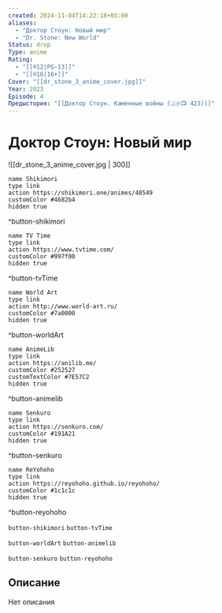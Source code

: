 ```yaml
---
created: 2024-11-04T14:22:18+03:00
aliases:
  - "Доктор Стоун: Новый мир"
  - "Dr. Stone: New World"
Status: drop
Type: anime
Rating:
  - "[[®️12|PG-13]]"
  - "[[®️16|16+]]"
Cover: "[[dr_stone_3_anime_cover.jpg]]"
Year: 2023
Episode: 4
Предыстория: "[[Доктор Стоун. Каменные войны (🇯🇵📺 423)]]"
---
```


# Доктор Стоун: Новый мир

![[dr_stone_3_anime_cover.jpg | 300]]

```button
name Shikimori
type link
action https://shikimori.one/animes/48549
customColor #4682b4
hidden true
```
^button-shikimori

```button
name TV Time
type link
action https://www.tvtime.com/
customColor #997f00
hidden true
```
^button-tvTime

```button
name World Art
type link
action http://www.world-art.ru/
customColor #7a0000
hidden true
```
^button-worldArt

```button
name AnimeLib
type link
action https://anilib.me/
customColor #252527
customTextColor #7E57C2
hidden true
```
^button-animelib

```button
name Senkuro
type link
action https://senkuro.com/
customColor #191A21
hidden true
```
^button-senkuro

```button
name ReYohoho
type link
action https://reyohoho.github.io/reyohoho/
customColor #1c1c1c
hidden true
```
^button-reyohoho

`button-shikimori` `button-tvTime`

`button-worldArt` `button-animelib`

`button-senkuro` `button-reyohoho`

## Описание

Нет описания
